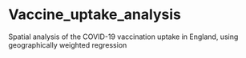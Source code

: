 # Vaccine_uptake_analysis
Spatial analysis of the COVID-19 vaccination uptake in England, using geographically weighted regression
